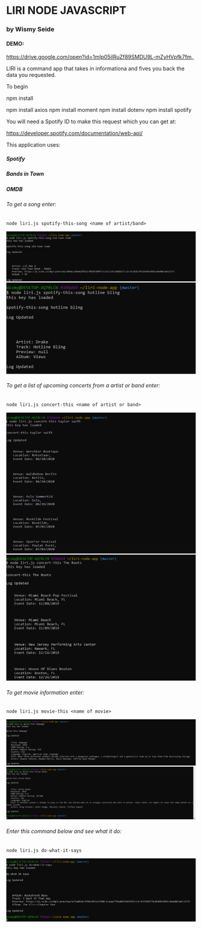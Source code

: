# LIRI NODE JAVASCRIPT
### by Wismy Seide

#### DEMO:

https://drive.google.com/open?id=1mIp05ilRuZf89SMDU9L-mZyHVpfk7fm_

LIRI is a command app that takes in informationa and fives you back the data you requested.

To begin

npm install

npm install axios
npm install moment
npm install dotenv
npm install spotify

You will need a Spotify ID to make this request which you can get at:

https://developer.spotify.com/documentation/web-api/


This application uses: 

##### Spotify
##### Bands in Town
##### OMDB

###### To get a song enter:

`node liri.js spotify-this-song <name of artist/band>`

<img src="spotify song.PNG" alt="spotify song"/>

<img src="spotify song2.PNG" alt="spotify song"/>


###### To get a list of upcoming concerts from a artist or band enter:

`node liri.js concert-this <name of artist or band>`

<img src="concert search.PNG" alt="concert search"/>

<img src="concert search 2.PNG" alt="concert search2"/>

  
###### To get movie information enter:

`node liri.js movie-this <name of movie>`

<img src="movie search.PNG" alt="movie search"/>

<img src="movie search2.PNG" alt="movie search2"/>

  
###### Enter this command below and see what it do:

`node liri.js do-what-it-says`

<img src="do what it says.PNG" alt="do what it says"/>

 
 

